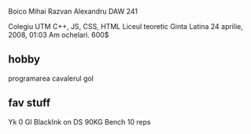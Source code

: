Boico Mihai Razvan Alexandru DAW 241

Colegiu UTM
C++, JS, CSS, HTML
Liceul teoretic Ginta Latina
24 aprilie, 2008, 01:03
Am ochelari. 600$ 

## hobby 

programarea
cavalerul gol

## fav stuff
Yk 0
GI
BlackInk on DS
90KG Bench 10 reps